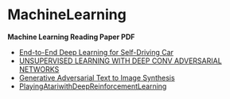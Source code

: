 # MachineLearning
**Machine Learning Reading Paper PDF**

  * [End-to-End Deep Learning for Self-Driving Car](https://github.com/shinhaha/MachineLearning_tensorflow/blob/master/Paper/End-to-End%20Deep%20Learning%20for%20Self-Driving%20Car.pdf)
  * [UNSUPERVISED LEARNING WITH DEEP CONV ADVERSARIAL NETWORKS](https://github.com/shinhaha/MachineLearning_tensorflow/blob/master/Paper/UNSUPERVISED%20LEARNING%20WITH%20DEEP%20CONV%20ADVERSARIAL%20NETWORKS.pdf)
  * [Generative Adversarial Text to Image Synthesis](https://github.com/shinhaha/MachineLearning_tensorflow/blob/master/Paper/Generative%20Adversarial%20Text%20to%20Image%20Synthesis.pdf)
  * [PlayingAtariwithDeepReinforcementLearning](https://github.com/shinhaha/MachineLearning_tensorflow/blob/master/Paper/Playing%20Atari%20with%20Deep%20Reinforcement%20Learning.pdf)
